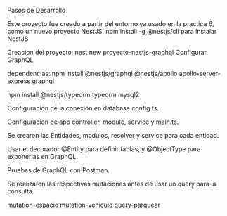 Pasos de Desarrollo

Este proyecto fue creado a partir del entorno ya usado en la practica 6, como un nuevo proyecto NestJS.
npm install -g @nestjs/cli para instalar NestJS

Creacion del proyecto: nest new proyecto-nestjs-graphql
Configurar GraphQL

dependencias:
npm install @nestjs/graphql @nestjs/apollo apollo-server-express graphql

npm install @nestjs/typeorm typeorm mysql2


Configuracion de la conexión en database.config.ts.

Configuracion de app controller, module, service y main.ts.

Se crearon las Entidades, modulos, resolver y service para cada entidad.

Usar el decorador @Entity para definir tablas, y @ObjectType para exponerlas en GraphQL.

Pruebas de GraphQL con Postman.

Se realizaron las respectivas mutaciones antes de usar un query para la consulta.

  [mutation-espacio](mutation-espacio.png)
  [mutation-vehiculo](mutation-vehiculo.png)
  [query-parquear](query-parquear.png)
